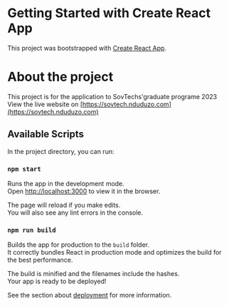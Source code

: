 # Getting Started with Create React App

This project was bootstrapped with [Create React App](https://github.com/facebook/create-react-app).

# About the project

This project is for the application to SovTechs'graduate programe 2023
View the live website on [https://sovtech.nduduzo.com](https://sovtech.nduduzo.com)

## Available Scripts

In the project directory, you can run:

### `npm start`

Runs the app in the development mode.\
Open [http://localhost:3000](http://localhost:3000) to view it in the browser.

The page will reload if you make edits.\
You will also see any lint errors in the console.

### `npm run build`

Builds the app for production to the `build` folder.\
It correctly bundles React in production mode and optimizes the build for the best performance.

The build is minified and the filenames include the hashes.\
Your app is ready to be deployed!

See the section about [deployment](https://facebook.github.io/create-react-app/docs/deployment) for more information.
